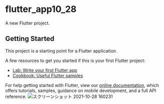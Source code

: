 # flutter_app10_28

A new Flutter project.

## Getting Started

This project is a starting point for a Flutter application.

A few resources to get you started if this is your first Flutter project:

- [Lab: Write your first Flutter app](https://flutter.dev/docs/get-started/codelab)
- [Cookbook: Useful Flutter samples](https://flutter.dev/docs/cookbook)

For help getting started with Flutter, view our
[online documentation](https://flutter.dev/docs), which offers tutorials,
samples, guidance on mobile development, and a full API reference.
![スクリーンショット 2021-10-28 160231](https://user-images.githubusercontent.com/85275288/139204727-defc45cd-3ce9-4e08-b65e-b75e830c7b29.png)

